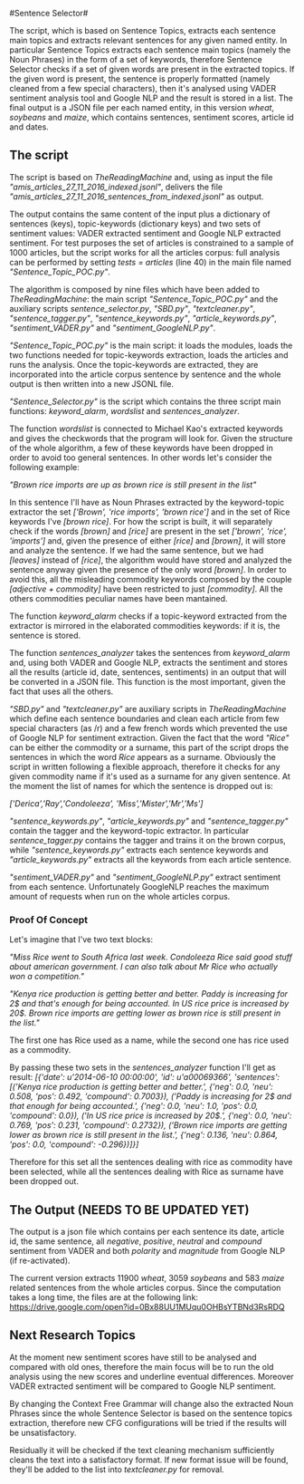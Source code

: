 #Sentence Selector#

The script, which is based on Sentence Topics, extracts each sentence main topics and extracts relevant sentences 
for any given named entity. In particular Sentence Topics extracts each sentence main topics (namely the Noun Phrases) in the form 
of a set of keywords, therefore Sentence Selector checks if a set of given words are present in the extracted topics. 
If the given word is present, the sentence is properly formatted (namely cleaned from a few special characters), then 
it's analysed using VADER sentiment analysis tool and Google NLP and the result is stored in a list.
The final output is a JSON file per each named entity, in this version _wheat_, _soybeans_ and _maize_, which contains sentences, sentiment
scores, article id and dates.

## The script ##
The script is based on _TheReadingMachine_ and, using as input the file _"amis_articles_27_11_2016_indexed.jsonl"_, delivers the file
_"amis_articles_27_11_2016_sentences_from_indexed.jsonl"_ as output.

The output contains the same content of the input plus a dictionary of sentences (keys), topic-keywords (dictionary keys) and two sets of sentiment values: VADER extracted sentiment and Google NLP extracted sentiment.
For test purposes the set of articles is constrained to a sample of 1000 articles, but the script works for all the articles corpus: full analysis 
can be performed by setting _tests = articles_ (line 40) in the main file named _"Sentence_Topic_POC.py"_.

The algorithm is composed by nine files which have been added to _TheReadingMachine_: the main script _"Sentence_Topic_POC.py"_ and the auxiliary scripts _sentence_selector.py_, _"SBD.py"_, _"textcleaner.py"_, _"sentence_tagger.py"_, _"sentence_keywords.py"_, _"article_keywords.py"_, _"sentiment_VADER.py"_ and _"sentiment_GoogleNLP.py"_.

_"Sentence_Topic_POC.py"_ is the main script: it loads the modules, loads the two functions needed for topic-keywords extraction, loads
the articles and runs the analysis. Once the topic-keywords are extracted, they are incorporated into the article corpus sentence by sentence and the whole output is then written into a new JSONL file.

_"Sentence_Selector.py"_ is the script which contains the three script main functions: _keyword_alarm_, _wordslist_ and _sentences_analyzer_.

The function _wordslist_ is connected to Michael Kao's extracted keywords and gives the checkwords that the program will look for. Given the structure of the whole algorithm, a few of these keywords have been dropped in order to avoid too general sentences. In other words let's consider the following example:

_"Brown rice imports are up as brown rice is still present in the list"_

In this sentence I'll have as Noun Phrases extracted by the keyword-topic extractor the set _['Brown', 'rice imports', 'brown rice']_ and in the set of Rice keywords I've _[brown rice]_. For how the script is built, it will separately check if the words _[brown]_ and _[rice]_ are present in the set _['brown', 'rice', 'imports']_ and, given the presence of either _[rice]_ and _[brown]_, it will store and analyze the sentence. If we had the same sentence, but we had _[leaves]_ instead of _[rice]_, the algorithm would have stored and analyzed the sentence anyway given the presence of the only word _[brown]_. In order to avoid this, all the misleading commodity keywords composed by the couple _[adjective + commodity]_ have been restricted to just _[commodity]_. All the others commodities peculiar names have been mantained.

The function _keyword_alarm_ checks if a topic-keyword extracted from the extractor is mirrored in the elaborated commodities keywords: if it is, the sentence is stored.

The function _sentences_analyzer_ takes the sentences from _keyword_alarm_ and, using both VADER and Google NLP, extracts the sentiment and stores all the results (article id, date, sentences, sentiments) in an output that will be converted in a JSON file. This function is the most important, given the fact that uses all the others.

_"SBD.py"_ and _"textcleaner.py"_ are auxiliary scripts in _TheReadingMachine_ which define each sentence boundaries and clean each article from few special characters (as /r) and a few french words which prevented the use of Google NLP for sentiment extraction. 
Given the fact that the word _"Rice"_ can be either the commodity or a surname, this part of the script drops the sentences in which the word _Rice_ appears as a surname. Obviously the script in written following a flexible approach, therefore it checks for any given commodity name if it's used as a surname for any given sentence. At the moment the list of names for which the sentence is dropped out is:

_['Derica','Ray','Condoleeza', 'Miss','Mister','Mr','Ms']_

_"sentence_keywords.py"_, _"article_keywords.py"_ and _"sentence_tagger.py"_ contain the tagger and the keyword-topic extractor. In particular _sentence_tagger.py_ contains the tagger and trains it on the brown corpus, while _"sentence_keywords.py"_ extracts each sentence keywords and _"article_keywords.py"_ extracts all the keywords from each article sentence.

_"sentiment_VADER.py"_ and _"sentiment_GoogleNLP.py"_ extract sentiment from each sentence. Unfortunately GoogleNLP reaches the maximum amount of requests when run on the whole articles corpus.

### Proof Of Concept ###

Let's imagine that I've two text blocks:

_"Miss Rice went to South Africa last week. Condoleeza Rice said good stuff about american government. I can also talk about Mr Rice who actually won a competition."_

_"Kenya rice production is getting better and better. Paddy is increasing for 2$ and that's enough for being accounted. In US rice price is increased by 20$. Brown rice imports are getting lower as brown rice is still present in the list."_

The first one has Rice used as a name, while the second one has rice used as a commodity.

By passing these two sets in the _sentences_analyzer_ function I'll get as result:
_[{'date': u'2014-06-10 00:00:00', 'id': u'a00069366', 'sentences': [('Kenya rice production is getting better and better.', {'neg': 0.0, 'neu': 0.508, 'pos': 0.492, 'compound': 0.7003}), ('Paddy is increasing for 2$ and that  enough for being accounted.', {'neg': 0.0, 'neu': 1.0, 'pos': 0.0, 'compound': 0.0}), ('In US rice price is increased by 20$.', {'neg': 0.0, 'neu': 0.769, 'pos': 0.231, 'compound': 0.2732}), ('Brown rice imports are getting lower as brown rice is still present in the list.', {'neg': 0.136, 'neu': 0.864, 'pos': 0.0, 'compound': -0.296})]}]_

Therefore for this set all the sentences dealing with rice as commodity have been selected, while all the sentences dealing with Rice as surname have been dropped out.

## The Output (NEEDS TO BE UPDATED YET) ##

The output is a json file which contains per each sentence its date, article id, the same sentence, all _negative_, _positive_, 
_neutral_ and _compound_ sentiment from VADER and both _polarity_ and _magnitude_ from Google NLP (if re-activated).

The current version extracts 11900 _wheat_, 3059 _soybeans_ and 583 _maize_ related sentences from the whole articles corpus.
Since the computation takes a long time, the files are at the following link:
https://drive.google.com/open?id=0Bx88UU1MUqu0OHBsYTBNd3RsRDQ

## Next Research Topics ##

At the moment new sentiment scores have still to be analysed and compared with old ones, therefore the main focus will be to run
the old analysis using the new scores and underline eventual differences. Moreover VADER extracted sentiment will be compared to
Google NLP sentiment.

By changing the Context Free Grammar will change also the extracted Noun Phrases since the whole Sentence Selector is based on 
the sentence topics extraction, therefore new CFG configurations will be tried if the results will be unsatisfactory.

Residually it will be checked if the text cleaning mechanism sufficiently cleans the text into a satisfactory format. If new 
format issue will be found, they'll be added to the list into _textcleaner.py_ for removal.
